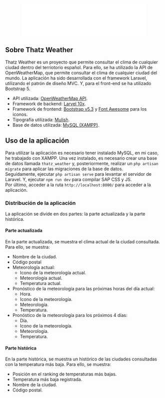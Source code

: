 <p align="center"><a href="https://laravel.com" target="_blank"><img src="public/img/logo-resultado.svg" width="400" alt="Laravel Logo"></a></p>


## Sobre Thatz Weather

Thatz Weather es un proyecto que permite consultar el clima de cualquier ciudad dentro del terriotorio español. Para ello, se ha utilizado la API de OpenWeatherMap, que permite consultar el clima de cualquier ciudad del mundo. La aplicación ha sido desarrollada con el framework Laravel, utilizando el patrón de diseño MVC. Y, para el front-end se ha utilizado Bootstrap 5.

- API utilizada: [OpenWeatherMap API](https://openweathermap.org/).
- Framework de backend: [Larvel 10x](https://laravel.com/).
- Framework de frontend: [Bootstrap v5.3](https://getbootstrap.com/) y [Font Awesome](https://fontawesome.com/) para los iconos.
- Tipografía utilizada: [Mulish](https://fonts.google.com/specimen/Mulish?query=mu).
- Base de datos utilizada: [MySQL (XAMPP)](https://www.apachefriends.org/es/index.html).

## Uso de la aplicación

Para utilizar la aplicación es necesario tener instalado MySQL, en mi caso, he trabajado con XAMPP. Una vez instalado, es necesario crear una base de datos llamada `thatz_weather` y, posteriormente, realizar un `php artisan migrate` para aplicar las migraciones de la base de datos. <br>
Seguidamente, ejecutar `php artisan serve` para levantar el servidor de Laravel. Y, ejecutar `npm run dev` para compilar SAP CSS y JS. <br>
Por último, acceder a la ruta `http://localhost:8000/` para acceder a la aplicación.

### Distribución de la aplicación

La aplicación se divide en dos partes: la parte actualizada y la parte histórica. <br>

#### Parte actualizada

En la parte actualizada, se muestra el clima actual de la ciudad consultada. Para ello, se muestra:

- Nombre de la ciudad.
- Código postal
- Meteorología actual:
  - Icono de la meteorología actual.
  - Meteorología actual.
  - Temperatura actual.
- Pronóstico de la meteorología para las próximas horas del día actual:
  - Hora.
  - Icono de la meteorología.
  - Meteorología.
  - Temperatura.
- Pronóstico de la meteorología para los próximos 4 días:
  - Día.
  - Icono de la meteorología.
  - Meteorología.
  - Temperatura.

#### Parte histórica

En la parte histórica, se muestra un histórico de las ciudades consultadas con la temperatura más baja. Para ello, se muestra:

- Posición en el ranking de temperaturas más bajas.
- Temperatura más baja registrada.
- Nombre de la ciudad.
- Código postal.